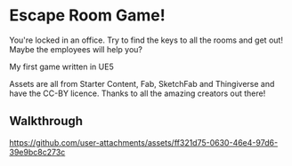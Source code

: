 # Escape Room Game!

You're locked in an office. Try to find the keys to all the rooms and get out! Maybe the employees will help you?

<p>My first game written in UE5</p>

<p> Assets are all from Starter Content, Fab, SketchFab and Thingiverse and have the CC-BY licence. Thanks to all the amazing creators out there! </p>

<h2>Walkthrough</h2>


https://github.com/user-attachments/assets/ff321d75-0630-46e4-97d6-39e9bc8c273c

